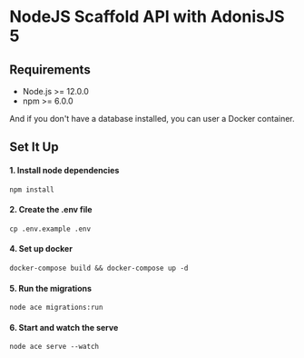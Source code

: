 # NodeJS Scaffold API with AdonisJS 5

## Requirements

- Node.js >= 12.0.0
- npm >= 6.0.0

And if you don't have a database installed, you can user a Docker container.


## Set It Up

#### 1. Install node dependencies

```
npm install
```

#### 2. Create the .env file
```
cp .env.example .env
```

#### 4. Set up docker
```
docker-compose build && docker-compose up -d
```

#### 5. Run the migrations

```
node ace migrations:run
```

#### 6. Start and watch the serve
```
node ace serve --watch
```
